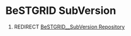 # BeSTGRID SubVersion

1. REDIRECT [BeSTGRID__SubVersion Repository](bestgrid-subversion-repository.md)
